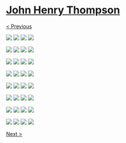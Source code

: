 # [John Henry Thompson](../README.md)

[< Previous](2016-06-16-1.md)

[![](../media/2016-06-16/10x10-14-thumb.jpg)](../posts/2016-06-16-5.md) [![](../media/2016-06-16/AJ-Graduation-thumb.jpg)](../posts/2016-06-16-6.md) [![](../media/2016-06-16/AJ-Graduation-1-thumb.jpg)](../posts/2016-06-16-7.md) [![](../media/2016-06-16/AJ-Graduation-2-thumb.jpg)](../posts/2016-06-16-8.md)

[![](../media/2016-06-16/AJ-Graduation-3-thumb.jpg)](../posts/2016-06-16-9.md) [![](../media/2016-06-16/AJ-Graduation-4-thumb.jpg)](../posts/2016-06-16-10.md) [![](../media/2016-06-16/AJ-Graduation-5-thumb.jpg)](../posts/2016-06-16-11.md) [![](../media/2016-06-10/AJ-Prom-thumb.jpg)](../posts/2016-06-10-2.md)

[![](../media/2016-06-10/AJ-Prom-1-thumb.jpg)](../posts/2016-06-10-3.md) [![](../media/2016-06-10/AJ-Prom-2-thumb.jpg)](../posts/2016-06-10-4.md) [![](../media/2016-06-10/AJ-Prom-3-thumb.jpg)](../posts/2016-06-10-5.md) [![](../media/2016-06-10/AJ-Prom-4-thumb.jpg)](../posts/2016-06-10-6.md)

[![](../media/2016-06-10/AJ-Prom-5-thumb.jpg)](../posts/2016-06-10-7.md) [![](../media/2016-06-10/AJ-Prom-6-thumb.jpg)](../posts/2016-06-10-8.md) [![](../media/2016-06-10/AJ-Prom-7-thumb.jpg)](../posts/2016-06-10-9.md) [![](../media/2016-06-10/AJ-Prom-8-thumb.jpg)](../posts/2016-06-10-10.md)

[![](../media/2016-06-10/AJ-Prom-9-thumb.jpg)](../posts/2016-06-10-11.md) [![](../media/2016-06-10/AJ-Prom-10-thumb.jpg)](../posts/2016-06-10-12.md) [![](../media/2016-06-10/AJ-Prom-11-thumb.jpg)](../posts/2016-06-10-13.md) [![](../media/2016-06-10/AJ-Prom-12-thumb.jpg)](../posts/2016-06-10-14.md)

[![](../media/2016-06-10/AJ-Prom-13-thumb.jpg)](../posts/2016-06-10-15.md) [![](../media/2016-06-10/AJ-Prom-14-thumb.jpg)](../posts/2016-06-10-16.md) [![](../media/2016-06-10/AJ-Prom-15-thumb.jpg)](../posts/2016-06-10-17.md) [![](../media/2016-06-10/AJ-Prom-16-thumb.jpg)](../posts/2016-06-10-18.md)

[![](../media/2016-06-10/AJ-Prom-17-thumb.jpg)](../posts/2016-06-10-19.md) [![](../media/2016-06-10/AJ-Prom-18-thumb.jpg)](../posts/2016-06-10-20.md) [![](../media/2016-06-10/AJ-Prom-19-thumb.jpg)](../posts/2016-06-10-21.md) [![](../media/2016-06-10/AJ-Prom-20-thumb.jpg)](../posts/2016-06-10-22.md)

[![](../media/2016-06-10/AJ-Prom-21-thumb.jpg)](../posts/2016-06-10-23.md) [![](../media/2016-06-10/AJ-Prom-22-thumb.jpg)](../posts/2016-06-10-24.md) [![](../media/2016-06-10/AJ-Prom-23-thumb.jpg)](../posts/2016-06-10-25.md) [![](../media/2016-06-10/AJ-Prom-24-thumb.jpg)](../posts/2016-06-10-26.md)

[Next >](2014-08-01-1.md)